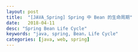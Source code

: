 ```yaml
---
layout: post
title:  "[JAVA_Spring] Spring 中 Bean 的生命周期"
date:   2018-04-11
desc: "Spring Bean Life Cycle"
keywords: "java, spring, Bean，Life Cycle"
categories: [java, web, spring]
---
```

